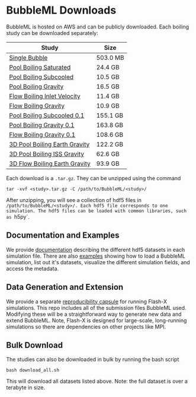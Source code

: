 # BubbleML Downloads

BubbleML is hosted on AWS and can be publicly downloaded. Each boiling study can be downloaded separately:

| Study | Size |
|-----------------------|----|
| [Single Bubble](https://bubble-ml-simulations.s3.us-east-2.amazonaws.com/single-bubble.tar.gz)     | 503.0 MB |
| [Pool Boiling Saturated](https://bubble-ml-simulations.s3.us-east-2.amazonaws.com/pool-boiling-saturated-fc72-2d.tar.gz)      | 24.4 GB |
| [Pool Boiling Subcooled](https://bubble-ml-simulations.s3.us-east-2.amazonaws.com/pool-boiling-subcooled-fc72-2d.tar.gz)      | 10.5 GB |
| [Pool Boiling Gravity](https://bubble-ml-simulations.s3.us-east-2.amazonaws.com/pool-boiling-gravity-fc72-2d.tar.gz)        | 16.5 GB |
| [Flow Boiling Inlet Velocity](https://bubble-ml-simulations.s3.us-east-2.amazonaws.com/flow-boiling-velscale-fc72-2d.tar.gz) | 11.4 GB |
| [Flow Boiling Gravity](https://bubble-ml-simulations.s3.us-east-2.amazonaws.com/flow-boiling-gravity-fc72-2d.tar.gz)        | 10.9 GB |
| [Pool Boiling Subcooled 0.1](https://bubble-ml-simulations.s3.us-east-2.amazonaws.com/pool-boiling-subcooled-fc72-2d-0.1.tar.gz) | 155.1 GB |
| [Pool Boiling Gravity 0.1](https://bubble-ml-simulations.s3.us-east-2.amazonaws.com/pool-boiling-gravity-fc72-2d-0.1.tar.gz) | 163.8 GB |
| [Flow Boiling Gravity 0.1](https://bubble-ml-simulations.s3.us-east-2.amazonaws.com/flow-boiling-gravity-fc72-2d-0.1.tar.gz) | 108.6 GB |
| [3D Pool Boiling Earth Gravity](https://bubble-ml-simulations.s3.us-east-2.amazonaws.com/pool-boiling-earth-gravity-3d.tar.gz)    | 122.2 GB |
| [3D Pool Boiling ISS Gravity](https://bubble-ml-simulations.s3.us-east-2.amazonaws.com/pool-boiling-iss-gravity-3d.tar.gz) | 62.6 GB |
| [3D Flow Boiling Earth Gravity](https://bubble-ml-simulations.s3.us-east-2.amazonaws.com/flow-boiling-earth-gravity-3d.tar.gz) | 93.9 GB |

Each download is a `.tar.gz`. They can be unzipped using the command 

```console
tar -xvf <study>.tar.gz -C /path/to/BubbleML/<study>/
```

After unzipping, you will see a collection of hdf5 files in `/path/to/BubbleML/<study>/.
Each hdf5 file corresponds to one simulation. The hdf5 files can be loaded with common libraries,
such as `h5py`. 

## Documentation and Examples

We provide [documentation](DOCS.md) describing the different hdf5 datasets in each simulation file.
There are also [examples](../examples) showing how to load a BubbleML simulation, list out it's datasets, 
visualize the different simulation fields, and access the metadata. 

## Data Generation and Extension

We provide a separate [reproducibility capsule](https://github.com/Lab-Notebooks/Outflow-Forcing-BubbleML) for running Flash-X simulations.
This repo includes all of the submission files BubbleML used. Modifying these will be a straightforward way to generate
new data and extend BubbleML. Note, Flash-X is designed for large-scale, long-running simulations so there are dependencies on other projects like MPI.

## Bulk Download

The studies can also be downloaded in bulk by running the bash script 

```console
bash download_all.sh
```

This will download all datasets listed above. Note: the full dataset is over a terabyte in size.

